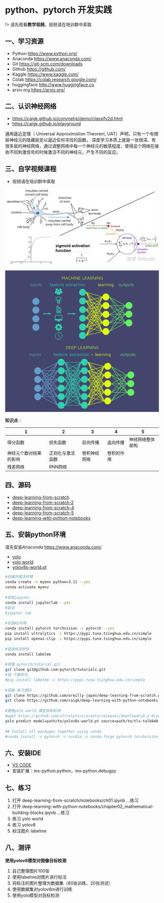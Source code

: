 # python、pytorch 开发实践

!> 请先观看**教学视频**，视频请在培训群中索取

## 一、学习资源

* Python <https://www.python.org/>
* Anaconda <https://www.anaconda.com/>
* Git <https://git-scm.com/downloads>
* Github <https://github.com/>
* Kaggle <https://www.kaggle.com/>
* Colab  <https://colab.research.google.com/>
* huggingface <http://www.huggingface.co>
* arxiv.org <https://arxiv.org/>

## 二、认识神经网络

* <https://caigk.github.io/convnetjs/demo/classify2d.html>
* <https://caigk.github.io/playground>

通用逼近定理（ Universal Approximation Theorem, UAT）声明，只有一个有限层神经元的隐藏层足以逼近任何寻找的函数。
深度学习本质上就是一张很深、有很多层的神经网络，通过调整网络中每一个神经元的敏感程度，使得这个网络在接收不同刺激信号的时候激活不同的神经元，产生不同的反应。

## 三、自学视频课程

* 视频请在培训群中索取

![神经元](images/nn.png)

![ml vs dl](images/ml_dl.png)

**知识点**：

| 1 | 2 | 3 | 4 | 5 |
| --- | ----------- | ----------- | ----------- | ----------- |
| 得分函数 | 损失函数 | 前向传播 | 返向传播 | 神经网络整体架构 |
| 神经元个数对结果的影响 | 正则化与激活函数 | 卷积神经网络 | 卷积的作用 |  |
| 残差网络 | RNN网络 |  |  |  |



## 四、源码

* [deep-learning-from-scratch](https://github.com/oreilly-japan/deep-learning-from-scratch)
* [deep-learning-from-scratch-2](https://github.com/oreilly-japan/deep-learning-from-scratch-2)
* [deep-learning-from-scratch-4](https://github.com/oreilly-japan/deep-learning-from-scratch-4)
* [deep-learning-from-scratch-5](https://github.com/oreilly-japan/deep-learning-from-scratch-5)
* [deep-learning-with-python-notebooks](https://github.com/caigk/deep-learning-with-python-notebooks)

## 五、安装python环境

请先安装*Anaconda* https://www.anaconda.com/

* [yolo](https://docs.ultralytics.com/models/)
* [yolo world](https://docs.ultralytics.com/models/yolo-world/)
* [yolov8s-world.pt](https://github.com/ultralytics/assets/releases/download/v8.2.0/yolov8s-world.pt)

```bash
#创建并激活环境
conda create -n myenv python=3.11 --yes
conda activate myenv

#安装jupyter
conda install jupyterlab --yes
#启动
#jupyter lab

#安装AI环境
conda install pytorch torchvision -c pytorch --yes
pip install ultralytics -i https://pypi.tuna.tsinghua.edu.cn/simple
pip install openai-clip -i https://pypi.tuna.tsinghua.edu.cn/simple

#安装标注软件
conda install labelme

#克隆 pytorch/tutorial.git
git clone git@github.com:pytorch/tutorials.git
#或 下面命令
#pip install labelme -i https://pypi.tuna.tsinghua.edu.cn/simple

#克隆 练习源码
git clone https://github.com/oreilly-japan/deep-learning-from-scratch.git
git clone https://github.com/caigk/deep-learning-with-python-notebooks.git

#使用yolo world 模型目标检测
#wget https://github.com/ultralytics/assets/releases/download/v8.2.0/yolov8s-world.pt
yolo predict model=path/to/yolov8s-world.pt source=path/to/tls-talk640.jpg imgsz=640

## Install all packages together using conda
#conda install -c pytorch -c nvidia -c conda-forge pytorch torchvision pytorch-cuda=11.8 ultralytics


```

## 六、安装IDE

* [VS CODE](https://code.visualstudio.com/)
* 安装扩展：ms-python.python，ms-python.debugpy

## 七、练习

1. 打开 deep-learning-from-scratch/notebooks/ch01.ipynb ...练习
1. 打开 deep-learning-with-python-notebooks/chapter02_mathematical-building-blocks.ipynb ...练习
1. 练习 yolo world
1. 练习 yolov8
1. 标注图片 labelme

## 八、测评

**使用yolov8模型对图像目标检测**

1. 自己整理图片100张
2. 使用labelme对图片进行标注
3. 将标注的图片整理为数据集（80张训练、20张测试）
4. 使用数据集对yolov8m进行训练
5. 使用yolo模型对目标检测

